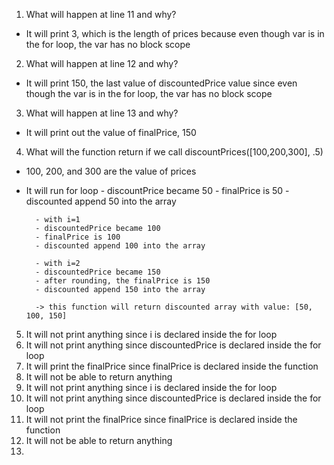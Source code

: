 1. What will happen at line 11 and why?
- It will print 3, which is the length of prices because even though var is in the for loop, the var has no block scope
2. What will happen at line 12 and why?
- It will print 150, the last value of discountedPrice value since even though the var is in the for loop, the var has no block scope
3. What will happen at line 13 and why?
- It will print out the value of finalPrice, 150
4. What will the function return if we call discountPrices([100,200,300], .5)
- 100, 200, and 300 are the value of prices
- It will run for loop 
        -  discountPrice became 50 
        -  finalPrice is 50
        -  discounted append 50 into the array

        - with i=1
        - discountedPrice became 100
        - finalPrice is 100
        - discounted append 100 into the array

        - with i=2
        - discountedPrice became 150 
        - after rounding, the finalPrice is 150
        - discounted append 150 into the array 

        -> this function will return discounted array with value: [50, 100, 150]
5. It will not print anything since i is declared inside the for loop
6. It will not print anything since discountedPrice is declared inside the for loop
7. It will print the finalPrice since finalPrice is declared inside the function
8. It will not be able to return anything 
9.  It will not print anything since i is declared inside the for loop
10. It will not print anything since discountedPrice is declared inside the for loop
11. It will not print the finalPrice since finalPrice is declared inside the function
12. It will not be able to return anything
13. 

